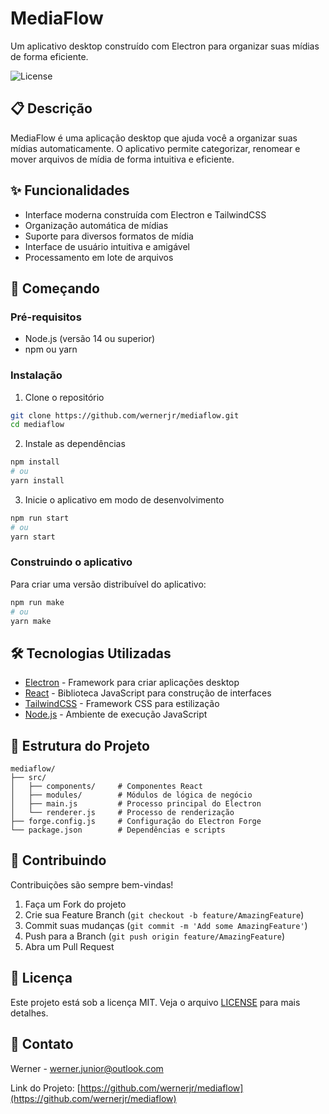 # MediaFlow

Um aplicativo desktop construído com Electron para organizar suas mídias de forma eficiente.

![License](https://img.shields.io/badge/license-MIT-blue.svg)

## 📋 Descrição

MediaFlow é uma aplicação desktop que ajuda você a organizar suas mídias automaticamente. O aplicativo permite categorizar, renomear e mover arquivos de mídia de forma intuitiva e eficiente.

## ✨ Funcionalidades

- Interface moderna construída com Electron e TailwindCSS
- Organização automática de mídias
- Suporte para diversos formatos de mídia
- Interface de usuário intuitiva e amigável
- Processamento em lote de arquivos

## 🚀 Começando

### Pré-requisitos

- Node.js (versão 14 ou superior)
- npm ou yarn

### Instalação

1. Clone o repositório
```bash
git clone https://github.com/wernerjr/mediaflow.git
cd mediaflow
```

2. Instale as dependências
```bash
npm install
# ou
yarn install
```

3. Inicie o aplicativo em modo de desenvolvimento
```bash
npm run start
# ou
yarn start
```

### Construindo o aplicativo

Para criar uma versão distribuível do aplicativo:

```bash
npm run make
# ou
yarn make
```

## 🛠️ Tecnologias Utilizadas

- [Electron](https://www.electronjs.org/) - Framework para criar aplicações desktop
- [React](https://reactjs.org/) - Biblioteca JavaScript para construção de interfaces
- [TailwindCSS](https://tailwindcss.com/) - Framework CSS para estilização
- [Node.js](https://nodejs.org/) - Ambiente de execução JavaScript

## 📁 Estrutura do Projeto

```
mediaflow/
├── src/
│   ├── components/     # Componentes React
│   ├── modules/        # Módulos de lógica de negócio
│   ├── main.js         # Processo principal do Electron
│   └── renderer.js     # Processo de renderização
├── forge.config.js     # Configuração do Electron Forge
└── package.json        # Dependências e scripts
```

## 🤝 Contribuindo

Contribuições são sempre bem-vindas!

1. Faça um Fork do projeto
2. Crie sua Feature Branch (`git checkout -b feature/AmazingFeature`)
3. Commit suas mudanças (`git commit -m 'Add some AmazingFeature'`)
4. Push para a Branch (`git push origin feature/AmazingFeature`)
5. Abra um Pull Request

## 📝 Licença

Este projeto está sob a licença MIT. Veja o arquivo [LICENSE](LICENSE) para mais detalhes.

## 📧 Contato

Werner - werner.junior@outlook.com

Link do Projeto: [https://github.com/wernerjr/mediaflow](https://github.com/wernerjr/mediaflow) 
